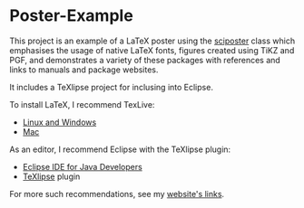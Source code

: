 Poster-Example
==============

This project is an example of a LaTeX poster using the [sciposter](http://www.ctan.org/tex-archive/macros/latex/contrib/sciposter/) class which emphasises the usage of native LaTeX fonts, figures created using TiKZ and PGF, and demonstrates a variety of these packages with references and links to manuals and package websites.

It includes a TeXlipse project for inclusing into Eclipse.

To install LaTeX, I recommend TexLive:
* [Linux and Windows](http://www.tug.org/texlive/)
* [Mac](http://www.tug.org/mactex/)

As an editor, I recommend Eclipse with the TeXlipse plugin:
* [Eclipse IDE for Java Developers](http://www.eclipse.org/downloads/)
* [TeXlipse](http://texlipse.sourceforge.net/) plugin

For more such recommendations, see my [website's links](http://nlp.chrisfournier.ca/links/).
